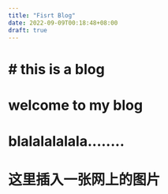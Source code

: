 ```yaml
---
title: "Fisrt Blog"
date: 2022-09-09T00:18:48+08:00
draft: true
---
```


# # this is a blog

# welcome to my blog

# blalalalalala........

# 这里插入一张网上的图片